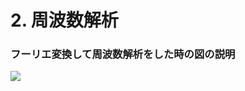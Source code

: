 <!-- 自動生成されたプリアンブル ここから -->
<!-- // $width:"841.89" -->
<!-- // $height:"595.28" -->
<!-- // $page_number:"true" -->
<!-- // $page:"36" -->
<!-- // $absolute_page:"36" -->
<!-- // $h2:"none" -->
<!-- // $h3:"none" -->
<!-- // $title:"true" -->
<!-- // $state_title:"3" -->
<!-- 自動生成されたプリアンブル ここまで -->

<!-- 前のページから引き継いだタイトル ここから -->
<!-- 前のページから引き継いだタイトル ここまで -->
# 2. 周波数解析
### フーリエ変換して周波数解析をした時の図の説明
![](./img/s1.png)


